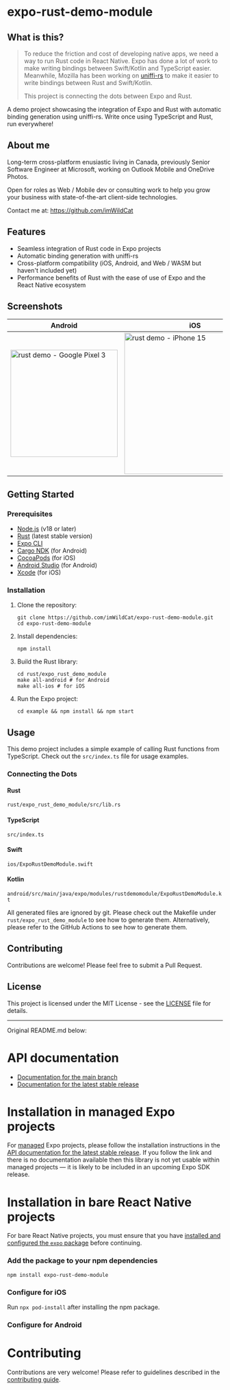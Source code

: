 # expo-rust-demo-module

## What is this?

> To reduce the friction and cost of developing native apps, we need a way to run Rust code in React Native.
> Expo has done a lot of work to make writing bindings between Swift/Kotlin and TypeScript easier.
> Meanwhile, Mozilla has been working on [uniffi-rs](https://github.com/mozilla/uniffi-rs) to make it easier to write bindings between Rust and Swift/Kotlin.
>
> This project is connecting the dots between Expo and Rust.

A demo project showcasing the integration of Expo and Rust with automatic binding generation using uniffi-rs. Write once using TypeScript and Rust, run everywhere!

## About me

Long-term cross-platform enusiastic living in Canada, previously Senior Software Engineer at Microsoft, working on Outlook Mobile and OneDrive Photos.

Open for roles as Web / Mobile dev or consulting work to help you grow your business with state-of-the-art client-side technologies.

Contact me at: <https://github.com/imWildCat>

## Features

- Seamless integration of Rust code in Expo projects
- Automatic binding generation with uniffi-rs
- Cross-platform compatibility (iOS, Android, and Web / WASM but haven't included yet)
- Performance benefits of Rust with the ease of use of Expo and the React Native ecosystem

## Screenshots

| Android                                                                                                                                  | iOS                                                                                                                                 |
| ---------------------------------------------------------------------------------------------------------------------------------------- | ----------------------------------------------------------------------------------------------------------------------------------- |
| <img src="https://github.com/user-attachments/assets/aa21639e-6ea4-4044-9f13-979e69a57db7" alt="rust demo - Google Pixel 3" width="250"> | <img src="https://github.com/user-attachments/assets/5c095c0e-8363-44d3-bbf6-03d4a96e88a2" alt="rust demo - iPhone 15" width="330"> |

## Getting Started

### Prerequisites

- [Node.js](https://nodejs.org/) (v18 or later)
- [Rust](https://www.rust-lang.org/tools/install) (latest stable version)
- [Expo CLI](https://docs.expo.dev/workflow/expo-cli/)
- [Cargo NDK](https://github.com/bbqsrc/cargo-ndk) (for Android)
- [CocoaPods](https://cocoapods.org/) (for iOS)
- [Android Studio](https://developer.android.com/studio) (for Android)
- [Xcode](https://developer.apple.com/xcode/) (for iOS)

### Installation

1. Clone the repository:

   ```shell
   git clone https://github.com/imWildCat/expo-rust-demo-module.git
   cd expo-rust-demo-module
   ```

2. Install dependencies:

   ```shell
   npm install
   ```

3. Build the Rust library:

   ```shell
   cd rust/expo_rust_demo_module
   make all-android # for Android
   make all-ios # for iOS
   ```

4. Run the Expo project:
   ```shell
   cd example && npm install && npm start
   ```

## Usage

This demo project includes a simple example of calling Rust functions from TypeScript. Check out the `src/index.ts` file for usage examples.

### Connecting the Dots

#### Rust

`rust/expo_rust_demo_module/src/lib.rs`

#### TypeScript

`src/index.ts`

#### Swift

`ios/ExpoRustDemoModule.swift`

#### Kotlin

`android/src/main/java/expo/modules/rustdemomodule/ExpoRustDemoModule.kt`

All generated files are ignored by git. Please check out the Makefile under `rust/expo_rust_demo_module` to see how to generate them.
Alternatively, please refer to the GitHub Actions to see how to generate them.

## Contributing

Contributions are welcome! Please feel free to submit a Pull Request.

## License

This project is licensed under the MIT License - see the [LICENSE](LICENSE) file for details.

---

Original README.md below:

# API documentation

- [Documentation for the main branch](https://github.com/expo/expo/blob/main/docs/pages/versions/unversioned/sdk/rust-demo-module.md)
- [Documentation for the latest stable release](https://docs.expo.dev/versions/latest/sdk/rust-demo-module/)

# Installation in managed Expo projects

For [managed](https://docs.expo.dev/archive/managed-vs-bare/) Expo projects, please follow the installation instructions in the [API documentation for the latest stable release](#api-documentation). If you follow the link and there is no documentation available then this library is not yet usable within managed projects &mdash; it is likely to be included in an upcoming Expo SDK release.

# Installation in bare React Native projects

For bare React Native projects, you must ensure that you have [installed and configured the `expo` package](https://docs.expo.dev/bare/installing-expo-modules/) before continuing.

### Add the package to your npm dependencies

```
npm install expo-rust-demo-module
```

### Configure for iOS

Run `npx pod-install` after installing the npm package.

### Configure for Android

# Contributing

Contributions are very welcome! Please refer to guidelines described in the [contributing guide](https://github.com/expo/expo#contributing).
